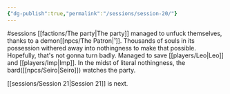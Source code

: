 ```yaml
---
{"dg-publish":true,"permalink":"/sessions/session-20/"}
---
```


#sessions
[[factions/The party\|The party]] managed to unfuck themselves, thanks to a demon[[npcs/The Patron\|¹]]. Thousands of souls in its possession withered away into nothingness to make that possible. Hopefully, that's not gonna turn badly. Managed to save [[players/Leo\|Leo]] and [[players/Imp\|Imp]]. In the midst of literal nothingness, the bard([[npcs/Seiro\|Seiro]]) watches the party. 

[[sessions/Session 21\|Session 21]] is next.